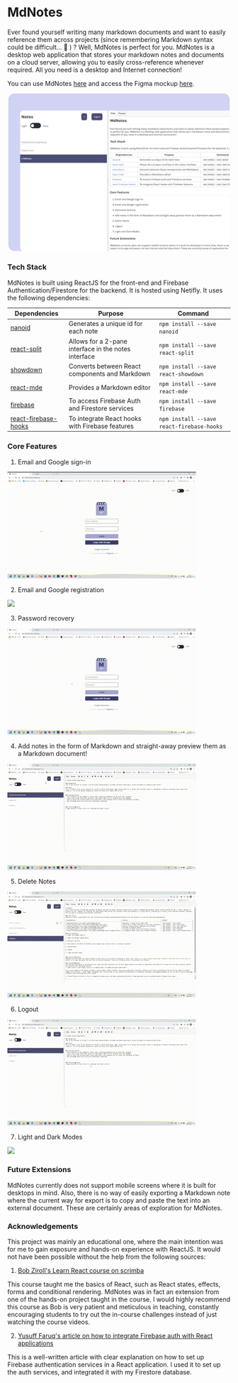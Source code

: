 # MdNotes
Ever found yourself writing many markdown documents and want to easily reference them across projects (since remembering Markdown syntax could be difficult... 🥲 ) ? Well, MdNotes is perfect for you. MdNotes is a desktop web application that stores your markdown notes and documents on a cloud server, allowing you to easily cross-reference whenever required. All you need is a desktop and Internet connection!

You can use MdNotes [here](https://mdnotes-docs.netlify.app/) and access the Figma mockup [here](https://www.figma.com/file/V9vrHPMETXE0PbabuL5yrH/MdNotes?type=design&node-id=0%3A1&mode=design&t=1OgJ6dhfwajpH3K2-1).

<p align="center">
    <img src="src/images/graphic.png" width="500" />
</p>

### Tech Stack
MdNotes is built using ReactJS for the front-end and Firebase Authentication/Firestore for the backend. It is hosted using Netifly. It uses the following dependencies:

| Dependencies                                                               | Purpose                                              | Command                                   |
|----------------------------------------------------------------------------|------------------------------------------------------|-------------------------------------------|
| [nanoid](https://www.npmjs.com/package/nanoid)                             | Generates a unique id for each note                  | `npm install --save nanoid`               |
| [react-split](https://www.npmjs.com/package/react-split)                   | Allows for a 2-pane interface in the notes interface | `npm install --save react-split`          |
| [showdown](https://www.npmjs.com/package/react-showdown)                   | Converts between React components and Markdown       | `npm install --save react-showdown`       |
| [react-mde](https://www.npmjs.com/package/react-mde)                       | Provides a Markdown editor                           | `npm install --save react-mde`            |
| [firebase](https://www.npmjs.com/package/firebase)                         | To access Firebase Auth and Firestore services       | `npm install --save firebase`             |
| [react-firebase-hooks](https://www.npmjs.com/package/react-firebase-hooks) | To integrate React hooks with Firebase features      | `npm install --save react-firebase-hooks` |

### Core Features
1. Email and Google sign-in

<img src="src/images/login.gif" />


2. Email and Google registration

<img src="src/images/register.gif" />


3. Password recovery

<img src="src/images/reset.gif" />


4. Add notes in the form of Markdown and straight-away preview them as a Markdown document!

<img src="src/images/add.gif" />


5. Delete Notes

<img src="src/images/delete.gif" />


6. Logout

<img src="src/images/logout.gif" />


7. Light and Dark Modes

<img src="src/images/dark.gif" />


### Future Extensions
MdNotes currently does not support mobile screens where it is built for desktops in mind. Also, there is no way of easily exporting a Markdown note where the current way for export is to copy and paste the text into an external document. These are certainly areas of exploration for MdNotes.

### Acknowledgements
This project was mainly an educational one, where the main intention was for me to gain exposure and hands-on experience with ReactJS. It would not have been possible without the help from the following sources:
1. [Bob Ziroll's Learn React course on scrimba](https://scrimba.com/learn/learnreact)

This course taught me the basics of React, such as React states, effects, forms and conditional rendering. MdNotes was in fact an extension from one of the hands-on project taught in the course. I would highly recommend this course as Bob is very patient and meticulous in teaching, constantly encouraging students to try out the in-course challenges instead of just watching the course videos.

2. [Yusuff Faruq's article on how to integrate Firebase auth with React applications](https://blog.logrocket.com/user-authentication-firebase-react-apps/)

This is a well-written article with clear explanation on how to set up Firebase authentication services in a React application. I used it to set up the auth services, and integrated it with my Firestore database.